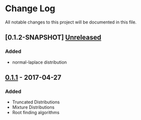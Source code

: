 # Change Log
All notable changes to this project will be documented in this file. 

## [0.1.2-SNAPSHOT] [Unreleased]
### Added
- normal-laplace distribution

## [0.1.1] - 2017-04-27
### Added
- Truncated Distributions
- Mixture Distributions
- Root finding algorithms

[Unreleased]: https://github.com/michaellindon/distributions/compare/0.1.1...HEAD
[0.1.1]: https://github.com/michaellindon/distributions/compare/0.1.0...0.1.1
